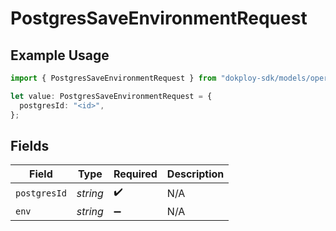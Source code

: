 # PostgresSaveEnvironmentRequest

## Example Usage

```typescript
import { PostgresSaveEnvironmentRequest } from "dokploy-sdk/models/operations";

let value: PostgresSaveEnvironmentRequest = {
  postgresId: "<id>",
};
```

## Fields

| Field              | Type               | Required           | Description        |
| ------------------ | ------------------ | ------------------ | ------------------ |
| `postgresId`       | *string*           | :heavy_check_mark: | N/A                |
| `env`              | *string*           | :heavy_minus_sign: | N/A                |